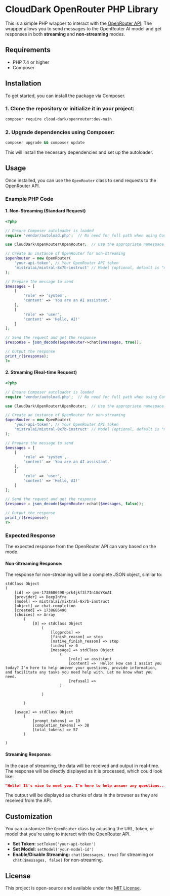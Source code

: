# CloudDark OpenRouter PHP Library

This is a simple PHP wrapper to interact with the [OpenRouter API](https://openrouter.ai). The wrapper allows you to send messages to the OpenRouter AI model and get responses in both **streaming** and **non-streaming** modes.

## Requirements

- PHP 7.4 or higher
- Composer

## Installation

To get started, you can install the package via Composer.

### 1. Clone the repository or initialize it in your project:

```bash
composer require cloud-dark/openrouter:dev-main
```

### 2. Upgrade dependencies using Composer:

```bash
composer upgrade && composer update
```

This will install the necessary dependencies and set up the autoloader.

## Usage

Once installed, you can use the `OpenRouter` class to send requests to the OpenRouter API.

### Example PHP Code

#### 1. **Non-Streaming (Standard Request)**

```php
<?php

// Ensure Composer autoloader is loaded
require 'vendor/autoload.php';  // No need for full path when using Composer autoload

use CloudDark\OpenRouter\OpenRouter;  // Use the appropriate namespace

// Create an instance of OpenRouter for non-streaming
$openRouter = new OpenRouter(
    'your-api-token', // Your OpenRouter API token
    'mistralai/mixtral-8x7b-instruct' // Model (optional, default is "mistralai/mixtral-8x7b-instruct")
);

// Prepare the message to send
$messages = [
    [
        'role' => 'system',
        'content' => 'You are an AI assistant.'
    ],
    [
        'role' => 'user',
        'content' => 'Hello, AI!'
    ]
];

// Send the request and get the response
$response = json_decode($openRouter->chat($messages, true));

// Output the response
print_r($response);
?>
```

#### 2. **Streaming (Real-time Request)**

```php
<?php

// Ensure Composer autoloader is loaded
require 'vendor/autoload.php';  // No need for full path when using Composer autoload

use CloudDark\OpenRouter\OpenRouter;  // Use the appropriate namespace

// Create an instance of OpenRouter for non-streaming
$openRouter = new OpenRouter(
    'your-api-token', // Your OpenRouter API token
    'mistralai/mixtral-8x7b-instruct' // Model (optional, default is "mistralai/mixtral-8x7b-instruct")
);

// Prepare the message to send
$messages = [
    [
        'role' => 'system',
        'content' => 'You are an AI assistant.'
    ],
    [
        'role' => 'user',
        'content' => 'Hello, AI!'
    ]
];

// Send the request and get the response
$response = json_decode($openRouter->chat($messages, false));

// Output the response
print_r($response);
?>
```

### Expected Response

The expected response from the OpenRouter API can vary based on the mode.

#### Non-Streaming Response:

The response for non-streaming will be a complete JSON object, similar to:

```
stdClass Object
(
    [id] => gen-1738686490-prk4jkf3l7In1GdYKoAI
    [provider] => DeepInfra
    [model] => mistralai/mixtral-8x7b-instruct
    [object] => chat.completion
    [created] => 1738686490
    [choices] => Array
        (
            [0] => stdClass Object
                (
                    [logprobs] =>
                    [finish_reason] => stop
                    [native_finish_reason] => stop
                    [index] => 0
                    [message] => stdClass Object
                        (
                            [role] => assistant
                            [content] =>  Hello! How can I assist you today? I'm here to help answer your questions, provide information, and facilitate any tasks you need help with. Let me know what you need.
                            [refusal] =>
                        )

                )

        )

    [usage] => stdClass Object
        (
            [prompt_tokens] => 19
            [completion_tokens] => 38
            [total_tokens] => 57
        )

)
```

#### Streaming Response:

In the case of streaming, the data will be received and output in real-time. The response will be directly displayed as it is processed, which could look like:

```json
"Hello! It's nice to meet you. I'm here to help answer any questions..."
```

The output will be displayed as chunks of data in the browser as they are received from the API.

## Customization

You can customize the `OpenRouter` class by adjusting the URL, token, or model that you're using to interact with the OpenRouter API.

- **Set Token:** `setToken('your-api-token')`
- **Set Model:** `setModel('your-model-id')`
- **Enable/Disable Streaming:** `chat($messages, true)` for streaming or `chat($messages, false)` for non-streaming.

## License

This project is open-source and available under the [MIT License](LICENSE).
